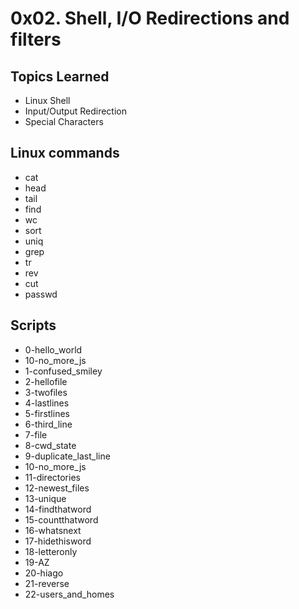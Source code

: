 # 0x02. Shell, I/O Redirections and filters

## Topics Learned
* Linux Shell
* Input/Output Redirection
* Special Characters

## Linux commands
* cat
* head
* tail
* find
* wc
* sort
* uniq
* grep
* tr
* rev
* cut
* passwd

## Scripts

* 0-hello_world
* 10-no_more_js
* 1-confused_smiley
* 2-hellofile
* 3-twofiles
* 4-lastlines
* 5-firstlines
* 6-third_line
* 7-file
* 8-cwd_state
* 9-duplicate_last_line
* 10-no_more_js
* 11-directories
* 12-newest_files
* 13-unique
* 14-findthatword
* 15-countthatword
* 16-whatsnext
* 17-hidethisword
* 18-letteronly
* 19-AZ
* 20-hiago
* 21-reverse
* 22-users_and_homes
